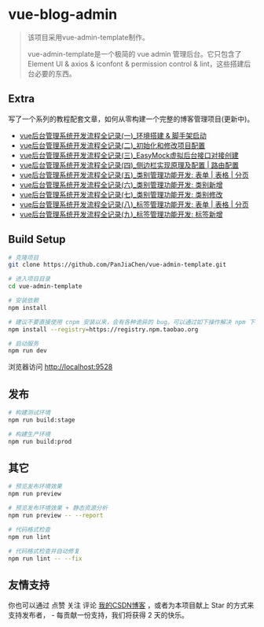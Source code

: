 # vue-blog-admin

> 该项目采用vue-admin-template制作。
>
> vue-admin-template是一个极简的 vue admin 管理后台。它只包含了 Element UI & axios & iconfont & permission control & lint，这些搭建后台必要的东西。

## Extra

写了一个系列的教程配套文章，如何从零构建一个完整的博客管理项目(更新中)。

- [vue后台管理系统开发流程全记录(一)_环境搭建 & 脚手架启动](https://blog.csdn.net/weixin_45809580/article/details/114369239)
- [vue后台管理系统开发流程全记录(二)_初始化和修改项目配置](https://blog.csdn.net/weixin_45809580/article/details/114369541)
- [vue后台管理系统开发流程全记录(三)_EasyMock虚拟后台接口对接创建](https://blog.csdn.net/weixin_45809580/article/details/115148129)
- [vue后台管理系统开发流程全记录(四)_侧边栏实现原理及配置 | 路由配置](https://blog.csdn.net/weixin_45809580/article/details/115984085)
- [vue后台管理系统开发流程全记录(五)_类别管理功能开发: 表单 | 表格 | 分页](https://blog.csdn.net/weixin_45809580/article/details/116535220)
- [vue后台管理系统开发流程全记录(六)_类别管理功能开发: 类别新增](https://blog.csdn.net/weixin_45809580/article/details/116609545)
- [vue后台管理系统开发流程全记录(七)_类别管理功能开发: 类别修改](https://blog.csdn.net/weixin_45809580/article/details/116613877)
- [vue后台管理系统开发流程全记录(八)_标签管理功能开发: 表单 | 表格 | 分页](https://blog.csdn.net/weixin_45809580/article/details/116709883)
- [vue后台管理系统开发流程全记录(九)_标签管理功能开发: 标签新增](https://blog.csdn.net/weixin_45809580/article/details/116747801)

## Build Setup

```bash
# 克隆项目
git clone https://github.com/PanJiaChen/vue-admin-template.git

# 进入项目目录
cd vue-admin-template

# 安装依赖
npm install

# 建议不要直接使用 cnpm 安装以来，会有各种诡异的 bug。可以通过如下操作解决 npm 下载速度慢的问题
npm install --registry=https://registry.npm.taobao.org

# 启动服务
npm run dev
```

浏览器访问 [http://localhost:9528](http://localhost:9528)

## 发布

```bash
# 构建测试环境
npm run build:stage

# 构建生产环境
npm run build:prod
```

## 其它

```bash
# 预览发布环境效果
npm run preview

# 预览发布环境效果 + 静态资源分析
npm run preview -- --report

# 代码格式检查
npm run lint

# 代码格式检查并自动修复
npm run lint -- --fix
```

## 友情支持

你也可以通过 点赞 关注 评论 [我的CSDN博客](https://blog.csdn.net/weixin_45809580?spm=1001.2014.3001.5343) ，或者为本项目献上 Star 的方式来支持发布者， - 每贡献一份支持，我们将获得 2 天的快乐。


